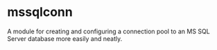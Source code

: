 # mssqlconn

A module for creating and configuring a connection pool to an MS SQL Server database more easily and neatly.
